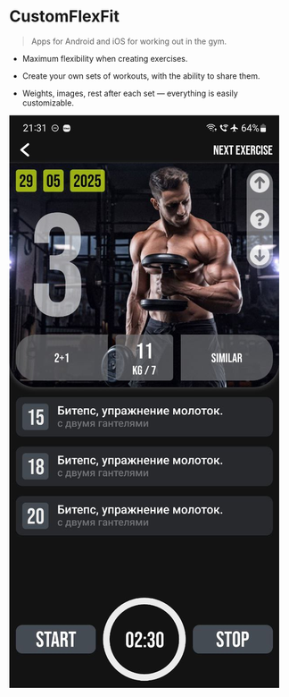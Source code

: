 # CustomFlexFit
> Apps for Android and iOS for working out in the gym.

- Maximum flexibility when creating exercises.

- Create your own sets of workouts, with the ability to share them.

- Weights, images, rest after each set — everything is easily customizable.

![любой текст](./assets/forReadme/1.jpg)